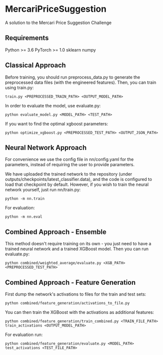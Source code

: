 # MercariPriceSuggestion
A solution to the Mercari Price Suggestion Challenge

## Requirements
Python >= 3.6
PyTorch >= 1.0
sklearn
numpy

## Classical Approach
Before training, you should run preprocess_data.py to generate the preprocessed data files (with the engineered features).
Then, you can train using train.py:
```
train.py <PREPROCESSED_TRAIN_PATH> <OUTPUT_MODEL_PATH>
```

In order to evaluate the model, use evaluate.py:
```
python evaluate_model.py <MODEL_PATH> <TEST_PATH>
```

If you want to find the optimal xgboost parameters:
```
python optimize_xgboost.py <PREPROCESSED_TEST_PATH> <OUTPUT_JSON_PATH>
```

## Neural Network Approach
For convenience we use the config file in nn/config.yaml for the parameters, instead of requiring the user to provide parameters. 

We have uploaded the trained network to the repository (under outputs/checkpoints/latest_classifier.data), and the code is configured to load that checkpoint by default. However, if you wish to train the neural network yourself, just run nn/train.py:
```
python -m nn.train
```

For evaluation:
```
python -m nn.eval
```

## Combined Approach - Ensemble
This method doesn't require training on its own - you just need to have a trained neural network and a trained XGBoost model. Then you can run evaluate.py:
```
python combined/weighted_average/evaluate.py <XGB_PATH> <PREPROCESSED_TEST_PATH>
```

## Combined Approach - Feature Generation
First dump the network's activations to files for the train and test sets:
```
python combined/feature_generation/activations_to_file.py 
```

You can then train the XGBoost with the activations as additional features:
```
python combined/feature_generation/train_combined.py <TRAIN_FILE_PATH> train_activations <OUTPUT_MODEL_PATH>
```

For evaluation run:
```
python combined/feature_generation/evaluate.py <MODEL_PATH> test_activations <TEST_FILE_PATH>
```
